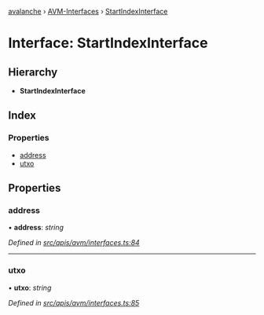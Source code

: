 [avalanche](../README.md) › [AVM-Interfaces](../modules/avm_interfaces.md) › [StartIndexInterface](avm_interfaces.startindexinterface.md)

# Interface: StartIndexInterface

## Hierarchy

* **StartIndexInterface**

## Index

### Properties

* [address](avm_interfaces.startindexinterface.md#address)
* [utxo](avm_interfaces.startindexinterface.md#utxo)

## Properties

###  address

• **address**: *string*

*Defined in [src/apis/avm/interfaces.ts:84](https://github.com/ava-labs/avalanchejs/blob/fa4a637/src/apis/avm/interfaces.ts#L84)*

___

###  utxo

• **utxo**: *string*

*Defined in [src/apis/avm/interfaces.ts:85](https://github.com/ava-labs/avalanchejs/blob/fa4a637/src/apis/avm/interfaces.ts#L85)*
